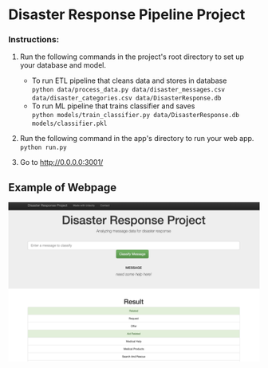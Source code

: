 # Disaster Response Pipeline Project

### Instructions:
1. Run the following commands in the project's root directory to set up your database and model.

    - To run ETL pipeline that cleans data and stores in database <br>
        `python data/process_data.py data/disaster_messages.csv data/disaster_categories.csv data/DisasterResponse.db`
    - To run ML pipeline that trains classifier and saves <br>
        `python models/train_classifier.py data/DisasterResponse.db models/classifier.pkl`

2. Run the following command in the app's directory to run your web app.
    `python run.py`

3. Go to http://0.0.0.0:3001/



## Example of Webpage
![alt text](https://raw.githubusercontent.com/xyzjust/DisasterResponsePipeline/main/example.png)
